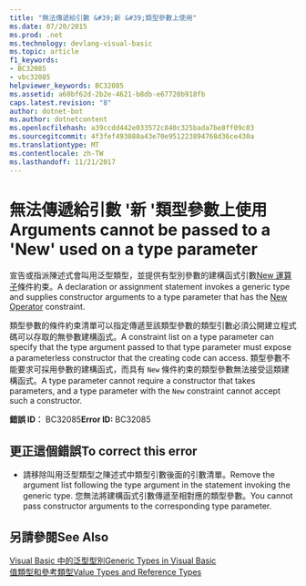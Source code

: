 ```yaml
---
title: "無法傳遞給引數 &#39;新 &#39;類型參數上使用"
ms.date: 07/20/2015
ms.prod: .net
ms.technology: devlang-visual-basic
ms.topic: article
f1_keywords:
- BC32085
- vbc32085
helpviewer_keywords: BC32085
ms.assetid: a60bf62d-2b2e-4621-b8db-e67720b918fb
caps.latest.revision: "8"
author: dotnet-bot
ms.author: dotnetcontent
ms.openlocfilehash: a39ccdd442e033572c840c325bada7be8ff09c03
ms.sourcegitcommit: 4f3fef493080a43e70e951223894768d36ce430a
ms.translationtype: MT
ms.contentlocale: zh-TW
ms.lasthandoff: 11/21/2017
---
```

# <a name="arguments-cannot-be-passed-to-a-39new39-used-on-a-type-parameter"></a><span data-ttu-id="155e6-102">無法傳遞給引數 &#39;新 &#39;類型參數上使用</span><span class="sxs-lookup"><span data-stu-id="155e6-102">Arguments cannot be passed to a &#39;New&#39; used on a type parameter</span></span>
<span data-ttu-id="155e6-103">宣告或指派陳述式會叫用泛型類型，並提供有型別參數的建構函式引數[New 運算子](../../visual-basic/language-reference/operators/new-operator.md)條件約束。</span><span class="sxs-lookup"><span data-stu-id="155e6-103">A declaration or assignment statement invokes a generic type and supplies constructor arguments to a type parameter that has the [New Operator](../../visual-basic/language-reference/operators/new-operator.md) constraint.</span></span>  
  
 <span data-ttu-id="155e6-104">類型參數的條件約束清單可以指定傳遞至該類型參數的類型引數必須公開建立程式碼可以存取的無參數建構函式。</span><span class="sxs-lookup"><span data-stu-id="155e6-104">A constraint list on a type parameter can specify that the type argument passed to that type parameter must expose a parameterless constructor that the creating code can access.</span></span> <span data-ttu-id="155e6-105">類型參數不能要求可採用參數的建構函式，而具有 `New` 條件約束的類型參數無法接受這類建構函式。</span><span class="sxs-lookup"><span data-stu-id="155e6-105">A type parameter cannot require a constructor that takes parameters, and a type parameter with the `New` constraint cannot accept such a constructor.</span></span>  
  
 <span data-ttu-id="155e6-106">**錯誤 ID︰** BC32085</span><span class="sxs-lookup"><span data-stu-id="155e6-106">**Error ID:** BC32085</span></span>  
  
## <a name="to-correct-this-error"></a><span data-ttu-id="155e6-107">更正這個錯誤</span><span class="sxs-lookup"><span data-stu-id="155e6-107">To correct this error</span></span>  
  
-   <span data-ttu-id="155e6-108">請移除叫用泛型類型之陳述式中類型引數後面的引數清單。</span><span class="sxs-lookup"><span data-stu-id="155e6-108">Remove the argument list following the type argument in the statement invoking the generic type.</span></span> <span data-ttu-id="155e6-109">您無法將建構函式引數傳遞至相對應的類型參數。</span><span class="sxs-lookup"><span data-stu-id="155e6-109">You cannot pass constructor arguments to the corresponding type parameter.</span></span>  
  
## <a name="see-also"></a><span data-ttu-id="155e6-110">另請參閱</span><span class="sxs-lookup"><span data-stu-id="155e6-110">See Also</span></span>  
 [<span data-ttu-id="155e6-111">Visual Basic 中的泛型型別</span><span class="sxs-lookup"><span data-stu-id="155e6-111">Generic Types in Visual Basic</span></span>](../../visual-basic/programming-guide/language-features/data-types/generic-types.md)  
 [<span data-ttu-id="155e6-112">值類型和參考類型</span><span class="sxs-lookup"><span data-stu-id="155e6-112">Value Types and Reference Types</span></span>](../../visual-basic/programming-guide/language-features/data-types/value-types-and-reference-types.md)
